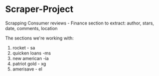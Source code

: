 # Scraper-Project

Scrapping Consumer reviews - Finance section to extract: 
    author, stars, date, comments, location

The sections we're working with: 
1. rocket - sa
1. quicken loans -ms
1. new american -ia
1. patriot gold - xg
1. amerisave - el


